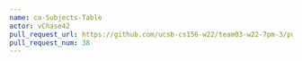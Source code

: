 ```yaml
---
name: ca-Subjects-Table
actor: vChase42
pull_request_url: https://github.com/ucsb-cs156-w22/team03-w22-7pm-3/pull/38
pull_request_num: 38
---
```

